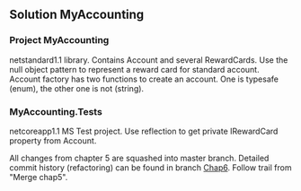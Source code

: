 ## Solution MyAccounting

### Project MyAccounting
netstandard1.1 library. Contains Account and several RewardCards. Use the null object pattern 
to represent a reward card for standard account. Account factory has two functions to create an
account. One is typesafe (enum), the other one is not (string).

### MyAccounting.Tests
netcoreapp1.1 MS Test project. Use reflection to get private IRewardCard property from Account.  

All changes from chapter 5 are squashed into master branch. Detailed commit history (refactoring) 
can be found in branch [Chap6](https://github.com/Gammern/AdaptiveCode2e/commits/Chap6). 
Follow trail from "Merge chap5".